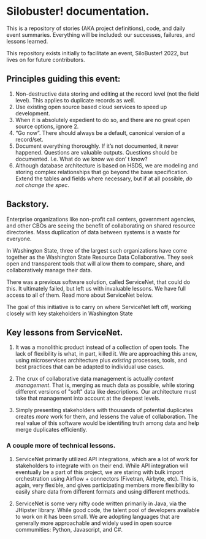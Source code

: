 # Silobuster! documentation.

This is a repository of stories (AKA project definitions), code, and daily event summaries. Everything will be included: our successes, failures, and lessons learned.

This repository exists initially to facilitate an event, SiloBuster! 2022, but lives on for future contributors.

## Principles guiding this event:

1. Non-destructive data storing and editing at the record level (not the field level). This applies to duplicate records as well.
2. Use existing open source based cloud services to speed up development.
3. When it is absolutely expedient to do so, and there are no great open source options, ignore 2.
4. “Go now”. There should always be a default, canonical version of a record/set.
5. Document everything thoroughly. If it’s not documented, it never happened.
Questions are valuable outputs. Questions should be documented. I.e. What do we know we don’ t know?
6. Although database architecture is based on HSDS, we are modeling and storing complex relationships that go beyond the base specification. Extend the tables and fields where necessary, but if at all possible, _do not change the spec_.

## Backstory.

Enterprise organizations like non-profit call centers, government agencies, and other CBOs are seeing the benefit of collaborating on shared resource directories. Mass duplication of data between systems is a waste for everyone.

In Washington State, three of the largest such organizations have come together as the Washington State Resource Data Collaborative. They seek open and transparent tools that will allow them to compare, share, and collaboratively manage their data.

There was a previous software solution, called ServiceNet, that could do this. It ultimately failed, but left us with invaluable lessons. We have full access to all of them. Read more about ServiceNet below.

The goal of this initiative is to carry on where ServiceNet left off, working closely with key stakeholders in Washington State

## Key lessons from ServiceNet.

1. It was a monolithic product instead of a collection of open tools. The lack of flexibility is what, in part, killed it. We are approaching this anew, using microservices architecture plus _existing_ processes, tools, and best practices that can be adapted to individual use cases.

2. The crux of collaborative data management is actually _content management_. That is, merging as much data as possible, while storing different versions of "soft" data like descriptions. Our architecture must take that management into account at the deepest levels.

3. Simply presenting stakeholders with thousands of potential duplicates creates _more_ work for them, and lessens the value of collaboration. The real value of this software would be identifing truth among data and help merge duplicates efficiently.

### A couple more of technical lessons.

1. ServiceNet primarily utilized API integrations, which are a lot of work for stakeholders to integrate with on their end. While API integration will eventually be a part of this project, we are staring with bulk import orchestration using Airflow + connectors (Fivetran, Airbyte, etc). This is, again, very flexible, and gives participating members more flexibility to easily share data from different formats and using different methods.

2. ServiceNet is some very nifty code written primarily in Java, via the JHipster library. While good code, the talent pool of developers available to work on it has been small. We are adopting languages that are generally more approachable and widely used in open source commumities: Python, Javascript, and C#.